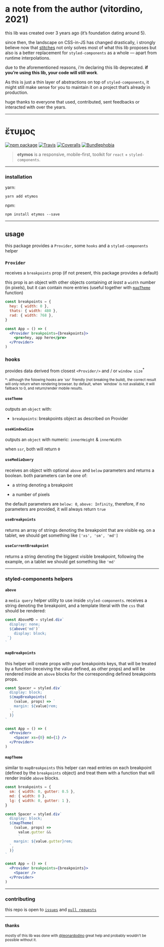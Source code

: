 # a note from the author (vitordino, 2021)

this lib was created over 3 years ago (it’s foundation dating around 5).

since then, the landscape on CSS-in-JS has changed drastically, i strongly believe now that [stitches](https://github.com/modulz/stitches) not only solves most of what this lib proposes but also is a better replacement for `styled-components` as a whole — apart from runtime interpolations.

due to the aforementioned reasons, i’m declaring this lib deprecated. **if you’re using this lib, your code will still work**.

As this is just a thin layer of abstractions on top of `styled-components`, it might still make sense for you to maintain it on a project that’s already in production.

huge thanks to everyone that used, contributed, sent feedbacks or interacted with over the years.

---

# ἔτυμος

[![npm package][npm-badge]][npm]
[![Travis][travis-badge]][travis]
[![Coveralls][coveralls-badge]][coveralls]
[![Bundlephobia][bundlephobia-badge]][bundlephobia]

> **etymos** is a responsive, mobile-first, toolkit for `react` + `styled-components`.

---

### installation

yarn:

```
yarn add etymos
```

npm:

```
npm install etymos --save
```

---

## usage

this package provides a `Provider`, some `hooks` and a `styled-components` helper

### `Provider`

receives a `breakpoints` prop (if not present, this package provides a default)

this prop is an object with other objects containing _at least_ a `width` number (in pixels), but it can contain more entries (useful together with [`mapTheme`](#maptheme) function)

```jsx
const breakpoints = {
  hey: { width: 0 },
  thats: { width: 480 },
  rad: { width: 768 },
}

const App = () => (
  <Provider breakpoints={breakpoints}>
    <pre>hey, app here</pre>
  </Provider>
)
```

### hooks

provides data derived from closest `<Provider/>` and / or `window size`<sup>\*</sup>

<sub>
  *: although the folowing hooks are `ssr` friendly (not breaking the build), the correct result will only return when rendering browser. by default, when `window` is not available, it will fallback to 0, and return/render mobile results.
</sub>

#### `useTheme`

outputs an `object` with:

- `breakpoints`: breakpoints object as described on Provider

#### `useWindowSize`

outputs an `object` with numeric: `innerHeight` & `innerWidth`

when `ssr`, both will return `0`

#### `useMediaQuery`

receives an object with optional `above` and `below` parameters and returns a boolean. both parameters can be one of:

- a string denoting a breakpoint

- a number of pixels

the default parameters are `below: 0`, `above: Infinity`, therefore, if no parameters are provided, it will always return `true`

#### `useBreakpoints`

returns an array of strings denoting the breakpoint that are visible eg. on a tablet, we should get something like `['xs', 'sm', 'md']`

#### `useCurrentBreakpoint`

returns a string denoting the biggest visible breakpoint, following the example, on a tablet we should get something like `'md'`

---

### styled-components helpers

#### `above`

a `media query` helper utility to use inside `styled-components`. receives a string denoting the breakpoint, and a template literal with the `css` that should be rendered:

```jsx
const AboveMD = styled.div`
  display: none;
  ${above('md')`
    display: block;
 `}
`
```

#### `mapBreakpoints`

this helper will create props with your breakpoints keys, that will be treated by a function (receiving the value defined, as other props) and will be rendered inside an `above` blocks for the corresponding defined breakpoints props.

```jsx
const Spacer = styled.div`
  display: block;
  ${mapBreakpoints(
    (value, props) => `
    margin: ${value}rem;
  `,
  )}
`

const App = () => (
  <Provider>
    <Spacer xs={0} md={1} />
  </Provider>
)
```

#### `mapTheme`

similar to `mapBreakpoints` this helper can read entries on each breakpoint (defined by the `breakpoints` object) and treat them with a function that will render inside `above` blocks.

```jsx
const breakpoints = {
  sm: { width: 0, gutter: 0.5 },
  md: { width: 0 },
  lg: { width: 0, gutter: 1 },
}

const Spacer = styled.div`
  display: block;
  ${mapTheme(
    (value, props) =>
      value.gutter &&
      `
    margin: ${value.gutter}rem;
  `,
  )}
`

const App = () => (
  <Provider breakpoints={breakpoints}>
    <Spacer />
  </Provider>
)
```

---

### contributing

this repo is open to [`issues`](https://github.com/vitordino/etymos/issues) and [`pull requests`](https://github.com/vitordino/etymos/pulls)

---

#### thanks

<sub>mostly of this lib was done with [@leonardodino](https://github.com/leonardodino) great help and probably wouldn't be possible without it.</sub>

[npm-badge]: https://img.shields.io/npm/v/etymos.svg?style=flat-square
[npm]: https://npmjs.org/package/etymos
[travis-badge]: https://img.shields.io/travis/vitordino/etymos/master.svg?style=flat-square
[travis]: https://travis-ci.org/vitordino/etymos
[coveralls-badge]: https://img.shields.io/coveralls/vitordino/etymos/master.svg?style=flat-square
[coveralls]: https://coveralls.io/github/vitordino/etymos
[bundlephobia-badge]: https://img.shields.io/bundlephobia/minzip/etymos.svg?style=flat-square
[bundlephobia]: https://bundlephobia.com/result?p=etymos
